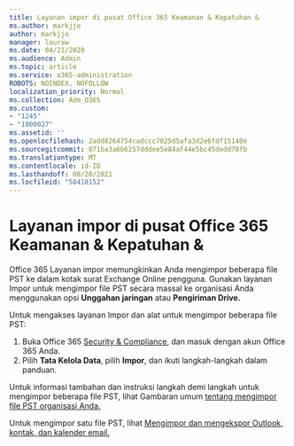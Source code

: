 ```yaml
---
title: Layanan impor di pusat Office 365 Keamanan & Kepatuhan &
ms.author: markjjo
author: markjjo
manager: lauraw
ms.date: 04/21/2020
ms.audience: Admin
ms.topic: article
ms.service: o365-administration
ROBOTS: NOINDEX, NOFOLLOW
localization_priority: Normal
ms.collection: Adm_O365
ms.custom:
- "1245"
- "1800027"
ms.assetid: ''
ms.openlocfilehash: 2add8264754cadccc7025d5afa3d2e6fdf15140e
ms.sourcegitcommit: 071ba3a6b6257dddee5e84af44e5bc45dedd78fb
ms.translationtype: MT
ms.contentlocale: id-ID
ms.lasthandoff: 08/20/2021
ms.locfileid: "58418152"
---
```

# <a name="import-service-in-the-office-365-security--compliance-center"></a>Layanan impor di pusat Office 365 Keamanan & Kepatuhan &

Office 365 Layanan impor memungkinkan Anda mengimpor beberapa file PST ke dalam kotak surat Exchange Online pengguna. Gunakan layanan Impor untuk mengimpor file PST secara massal ke organisasi Anda menggunakan opsi **Unggahan jaringan** atau **Pengiriman Drive.**

Untuk mengakses layanan Impor dan alat untuk mengimpor beberapa file PST:

1. Buka Office 365 [Security & Compliance](https://protection.office.com), dan masuk dengan akun Office 365 Anda.
1. Pilih **Tata Kelola Data**, pilih **Impor**, dan ikuti langkah-langkah dalam panduan. 

Untuk informasi tambahan dan instruksi langkah demi langkah untuk mengimpor beberapa file PST, lihat Gambaran umum [tentang mengimpor file PST organisasi Anda.](https://docs.microsoft.com/office365/securitycompliance/importing-pst-files-to-office-365)

Untuk mengimpor satu file PST, lihat [Mengimpor dan mengekspor Outlook, kontak, dan kalender email.](https://support.office.com/article/92577192-3881-4502-b79d-c3bbada6c8ef#ID0EAACAAA=Mac)

